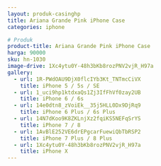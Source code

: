 ```yaml
---
layout: produk-casinghp
title: Ariana Grande Pink iPhone Case
categories: iphone

# Produk
product-title: Ariana Grande Pink iPhone Case
harga: 90000
sku: hn-1030
image-drive: 1Xc4ytu0Y-48h3bKb8rozPNV2vjR_H97a
gallery:
  - url: 1R-PWdOAU9DjX0flcIYb3Kt_TNTmcCiVX
    title: iPhone 5 / 5s / SE
  - url: 1_uci9hp1ktdxaQs1Zj3IfFhVf0zay2UB
    title: iPhone 6 / 6s
  - url: 14e0dtn8_zVoiEk__35j5HLL0Dx9DjRq9
    title: iPhone 6 Plus / 6s Plus
  - url: 14N7dKoo9K8ZKLnjXz2fqiKS5NEFqSrYS
    title: iPhone 7 / 8
  - url: 1AvBlE252VE6drEPgcarFuewiQbTbRSP2
    title: iPhone 7 Plus / 8 Plus
  - url: 1Xc4ytu0Y-48h3bKb8rozPNV2vjR_H97a
    title: iPhone X
---
```

